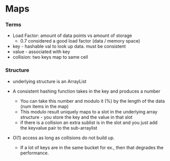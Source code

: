 # Maps

### Terms
- Load Factor: amount of data points vs amount of storage
  - 0.7 considered a good load factor (data / memory space)
- key - hashable val to look up data. must be consistent
- value - associated with key
- collision: two keys map to same cell

### Structure
- underlying structure is an ArrayList
- A consistent hashing function takes in the key and produces a number
  - You can take this number and modulo it (%) by the length of the data (num items in the map)
  - This modulo result uniquely maps to a slot in the underlying array structure - you store the key and the value in that slot
  - if there is a collision an extra sublist is in the slot and you just add the keyvalue pair to the sub-arraylist

- O(1) access as long as collisions do not build up.
  - If a lot of keys are in the same bucket for ex., then that degrades the performance.
